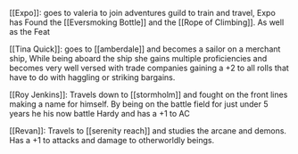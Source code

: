 [[Expo]]: goes to valeria to join adventures guild to train and travel, Expo has Found the [[Eversmoking Bottle]] and the [[Rope of Climbing]]. As well as the Feat 

[[Tina Quick]]: goes to [[amberdale]] and becomes a sailor on a merchant ship, While being aboard the ship she gains multiple proficiencies and becomes very well versed with trade companies gaining a +2 to all rolls that have to do with haggling or striking bargains.

[[Roy Jenkins]]: Travels down to [[stormholm]] and fought on the front lines making a name for himself. By being on the battle field for just under 5 years he his now battle Hardy and has a +1 to AC

[[Revan]]: Travels to [[serenity reach]] and studies the arcane and demons. Has a +1 to attacks and damage to otherworldly beings. 
